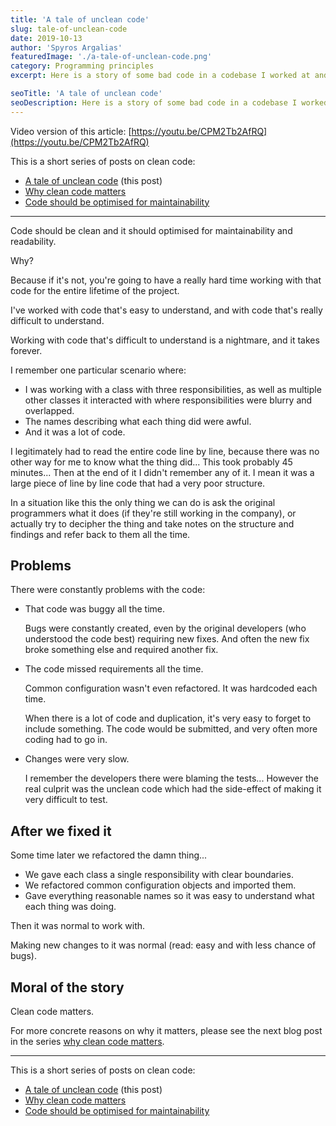 ```yaml
---
title: 'A tale of unclean code'
slug: tale-of-unclean-code
date: 2019-10-13
author: 'Spyros Argalias'
featuredImage: './a-tale-of-unclean-code.png'
category: Programming principles
excerpt: Here is a story of some bad code in a codebase I worked at and the consequences it had.

seoTitle: 'A tale of unclean code'
seoDescription: Here is a story of some bad code in a codebase I worked at and the consequences it had.
---
```


Video version of this article: [https://youtu.be/CPM2Tb2AfRQ](https://youtu.be/CPM2Tb2AfRQ)

This is a short series of posts on clean code:

- [A tale of unclean code](/blog/tale-of-unclean-code/) (this post)
- [Why clean code matters](/blog/why-clean-code-matters/)
- [Code should be optimised for maintainability](/blog/code-should-be-optimised-for-maintainability/)

---

Code should be clean and it should optimised for maintainability and readability.

Why?

Because if it's not, you're going to have a really hard time working with that code for the entire lifetime of the project.

I've worked with code that's easy to understand, and with code that's really difficult to understand.

Working with code that's difficult to understand is a nightmare, and it takes forever.

I remember one particular scenario where:

- I was working with a class with three responsibilities, as well as multiple other classes it interacted with where responsibilities were blurry and overlapped.
- The names describing what each thing did were awful.
- And it was a lot of code.

I legitimately had to read the entire code line by line, because there was no other way for me to know what the thing did... This took probably 45 minutes... Then at the end of it I didn't remember any of it. I mean it was a large piece of line by line code that had a very poor structure.

In a situation like this the only thing we can do is ask the original programmers what it does (if they're still working in the company), or actually try to decipher the thing and take notes on the structure and findings and refer back to them all the time.

## Problems

There were constantly problems with the code:

- That code was buggy all the time.

  Bugs were constantly created, even by the original developers (who understood the code best) requiring new fixes. And often the new fix broke something else and required another fix.

- The code missed requirements all the time.

  Common configuration wasn't even refactored. It was hardcoded each time.

  When there is a lot of code and duplication, it's very easy to forget to include something. The code would be submitted, and very often more coding had to go in.

- Changes were very slow.

  I remember the developers there were blaming the tests... However the real culprit was the unclean code which had the side-effect of making it very difficult to test.

## After we fixed it

Some time later we refactored the damn thing...

- We gave each class a single responsibility with clear boundaries.
- We refactored common configuration objects and imported them.
- Gave everything reasonable names so it was easy to understand what each thing was doing.

Then it was normal to work with.

Making new changes to it was normal (read: easy and with less chance of bugs).

## Moral of the story

Clean code matters.

For more concrete reasons on why it matters, please see the next blog post in the series [why clean code matters](/blog/why-clean-code-matters/).

---

This is a short series of posts on clean code:

- [A tale of unclean code](/blog/tale-of-unclean-code/) (this post)
- [Why clean code matters](/blog/why-clean-code-matters/)
- [Code should be optimised for maintainability](/blog/code-should-be-optimised-for-maintainability/)
